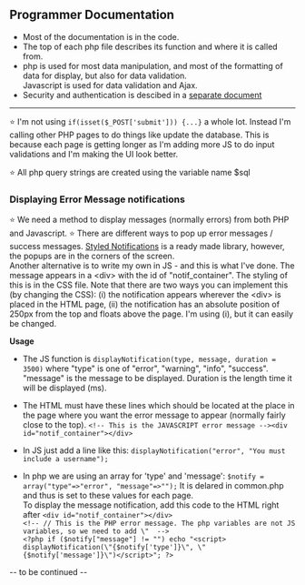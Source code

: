 ## Programmer Documentation

* Most of the documentation is in the code.
* The top of each php file describes its function and where it is called from.
* php is used for most data manipulation, and most of the formatting of data for display, but also for data validation.     
Javascript is used for data validation and Ajax.
* Security and authentication is descibed in a [separate document](1_Security.md)

--------------------

:star: I'm not using `if(isset($_POST['submit'])) {...}` a whole lot. Instead I'm calling other PHP pages to do things like update the database.
This is because each page is getting longer as I'm adding more JS to do input validations and I'm making the UI look better. 

:star: All php query strings are created using the variable name $sql

### Displaying Error Message notifications
:star: We need a method to display messages (normally errors) from both PHP and Javascript.
:star: There are different ways to pop up error messages / success messages.  [Styled Notifications](https://github.com/salamander2/styled-notifications) is a ready made library, however, the popups are in the corners of the screen.      
Another alternative is to write my own in JS - and this is what I've done.  The message appears in a &lt;div&gt; with the id of "notif_container". The styling of this is in the CSS file. Note that there are two ways you can implement this (by changing the CSS): (i) the notification appears wherever the &lt;div&gt; is placed in the HTML page, (ii) the notification has an absolute position of 250px from the top and floats above the page. I'm using (i), but it can easily be changed.

**Usage**

* The JS function is `displayNotification(type, message, duration = 3500)`  where "type" is one of "error", "warning", "info", "success". "message" is the message to be displayed. Duration is the length time it will be displayed (ms).
* The HTML must have these lines which should be located at the place in the page where you want the error message to appear (normally fairly close to the top).
    `<!-- This is the JAVASCRIPT error message --><div id="notif_container"></div>`


* In JS just add a line like this: `displayNotification("error", "You must include a username");`
* In php we are using an array for 'type' and 'message': `$notify = array("type"=>"error", "message"=>"");`
It is delared in common.php and thus is set to these values for each page.    
To display the message notification, add this code to the HTML right after `<div id="notif_container"></div>`    
`<!-- // This is the PHP error message. The php variables are not JS variables, so we need to add \"  -->`    
`<?php if ($notify["message"] != "") echo "<script> displayNotification(\"{$notify['type']}\", \"{$notify['message']}\")</script>"; ?>`

-- to be continued --
